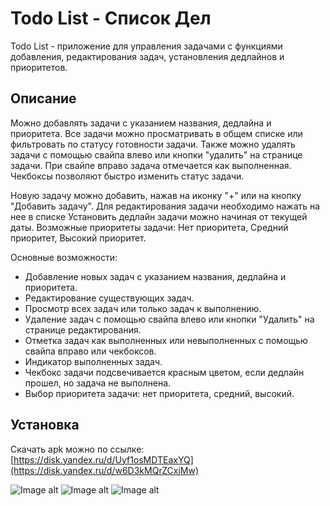 # Todo List - Список Дел

Todo List - приложение для управления задачами с функциями добавления, редактирования задач, установления дедлайнов и приоритетов.

## Описание

Можно добавлять задачи с указанием названия, дедлайна и приоритета. Все задачи можно просматривать в общем списке или фильтровать по статусу готовности задачи. Также можно удалять задачи с помощью свайпа влево или кнопки "удалить" на странице задачи. При свайпе вправо задача отмечается как выполненная. Чекбоксы позволяют быстро изменить статус задачи.

Новую задачу можно добавить, нажав на иконку "+" или на кнопку "Добавить задачу". Для редактирования задачи необходимо нажать на нее в списке
Установить дедлайн задачи можно начиная от текущей даты.
Возможные приоритеты задачи: Нет приоритета, Средний приоритет, Высокий приоритет.


Основные возможности:
- Добавление новых задач с указанием названия, дедлайна и приоритета.
- Редактирование существующих задач.
- Просмотр всех задач или только задач к выполнению.
- Удаление задач с помощью свайпа влево или кнопки "Удалить" на странице редактирования.
- Отметка задач как выполненных или невыполненных с помощью свайпа вправо или чекбоксов.
- Индикатор выполненных задач.
- Чекбокс задачи подсвечивается красным цветом, если дедлайн прошел, но задача не выполнена.
- Выбор приоритета задачи: нет приоритета, средний, высокий.

## Установка 

Скачать apk можно по ссылке: [https://disk.yandex.ru/d/Uyf1osMDTEaxYQ](https://disk.yandex.ru/d/w6D3kMQrZCxjMw)

![Image alt](https://github.com/PumpkinJuce/todo_list/blob/main/Screenshot_20240622_235930_com.example.todo_list.jpg)
![Image alt](https://github.com/PumpkinJuce/todo_list/blob/main/Screenshot_20240622_235947_com.example.todo_list.jpg)
![Image alt](https://github.com/PumpkinJuce/todo_list/blob/main/Screenshot_20240623_000003_com.example.todo_list.jpg)



